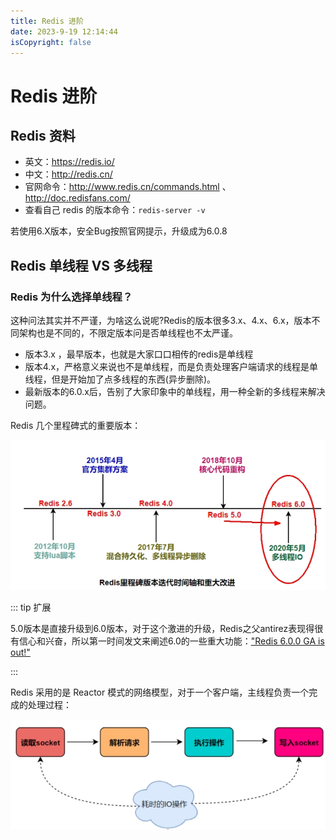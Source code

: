 ```yaml
---
title: Redis 进阶
date: 2023-9-19 12:14:44
isCopyright: false
---
```


# Redis 进阶 <Badge type="warning" text="进行中" />

## Redis 资料

* 英文：https://redis.io/
* 中文：http://redis.cn/
* 官网命令：http://www.redis.cn/commands.html 、http://doc.redisfans.com/
* 查看自己 redis 的版本命令：`redis-server -v`

若使用6.X版本，安全Bug按照官网提示，升级成为6.0.8

## Redis 单线程 VS 多线程

### Redis 为什么选择单线程？

这种问法其实并不严谨，为啥这么说呢?Redis的版本很多3.x、4.x、6.x，版本不同架构也是不同的，不限定版本问是否单线程也不太严谨。

* 版本3.x ，最早版本，也就是大家口口相传的redis是单线程
* 版本4.x，严格意义来说也不是单线程，而是负责处理客户端请求的线程是单线程，但是开始加了点多线程的东西(异步删除)。
* 最新版本的6.0.x后，告别了大家印象中的单线程，用一种全新的多线程来解决问题。

Redis 几个里程碑式的重要版本：

![image-20231012104737855](./../../../../public/img/backend/middleware/1.png)

::: tip 扩展

5.0版本是直接升级到6.0版本，对于这个激进的升级，Redis之父antirez表现得很有信心和兴奋，所以第一时间发文来阐述6.0的一些重大功能：["Redis 6.0.0 GA is out!"](·http://antirez.com/news/132)

:::



Redis 采用的是 Reactor 模式的网络模型，对于一个客户端，主线程负责一个完成的处理过程：

![image-20231012093328021](./../../../../public/img/backend/middleware/image-20231012093328021.png)

